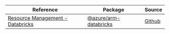 | Reference | Package | Source |
|---|---|---|
|[Resource Management - Databricks](arm-databricks-readme)|[@azure/arm-databricks](https://www.npmjs.com/package/@azure/arm-databricks)|[Github](https://github.com/Azure/azure-sdk-for-js/blob/main/sdk/databricks/arm-databricks)|
